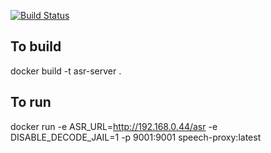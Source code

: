 [![Build Status](https://travis-ci.org/andrenatal/speech-proxy.svg?branch=master)](https://travis-ci.org/andrenatal/speech-proxy)

## To build
docker build -t asr-server .

## To run
docker run -e ASR_URL=http://192.168.0.44/asr -e DISABLE_DECODE_JAIL=1  -p 9001:9001 speech-proxy:latest
